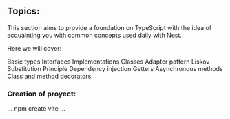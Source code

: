 ## Topics:

This section aims to provide a foundation on TypeScript with the idea of acquainting you with common concepts used daily with Nest.

Here we will cover:

Basic types
Interfaces
Implementations
Classes
Adapter pattern
Liskov Substitution Principle
Dependency injection
Getters
Asynchronous methods
Class and method decorators

### Creation of proyect:

...
npm create vite
...
